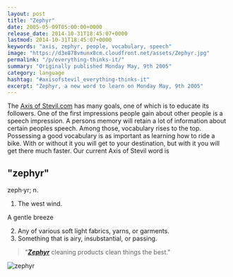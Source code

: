 ```yaml
---
layout: post
title: "Zephyr"
date: 2005-05-09T05:00:00+0000
release_date: 2014-10-31T18:45:07+0000
lastmod: 2014-10-31T18:45:07+0000
keywords: "axis, zephyr, people, vocabulary, speech"
image: "https://d3e878vmunx8cm.cloudfront.net/assets/Zephyr.jpg"
permalink: "/p/everything-thinks-it/"
summary: "Originally published Monday May, 9th 2005"
category: language
hashtag: "#axisofstevil_everything-thinks-it"
excerpt: "Zephyr, a new word to learn on Monday May, 9th 2005"
---
```


[id_1]: https://d3e878vmunx8cm.cloudfront.net/assets/Zephyr.jpg "zephyr"
The [Axis of Stevil.com](/ "Axis of Stevil.com") has many goals, one of which is to educate its followers. One of the first impressions people gain about other people is a speech impression. A persons memory will retain a lot of information about certain peoples speech. Among those, vocabulary rises to the top. Possessing a good vocabulary is as important as learning how to ride a bike. With or without it you will get to your destination, but with it you will get there much faster. Our current Axis of Stevil word is

## "zephyr" ##

zeph·yr; n.

1. The west wind.

 A gentle breeze

2. Any of various soft light fabrics, yarns, or garments.
3. Something that is airy, insubstantial, or passing.
 
> "***[Zephyr](https://d3e878vmunx8cm.cloudfront.net/assets/canlabel.jpg "zephyr")*** cleaning products clean things the best."

![zephyr][id_1]

